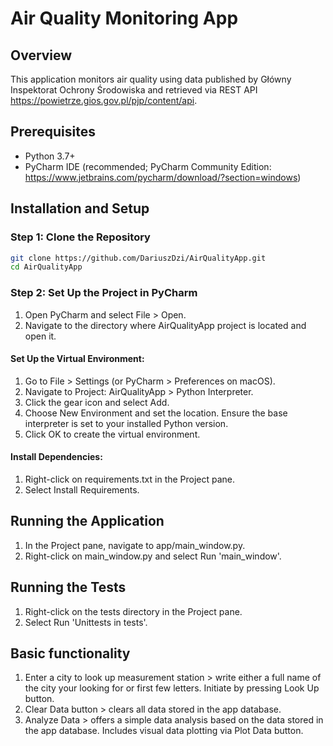 # Air Quality Monitoring App

## Overview
This application monitors air quality using data published by Główny Inspektorat Ochrony Środowiska and retrieved via REST API https://powietrze.gios.gov.pl/pjp/content/api.
## Prerequisites
- Python 3.7+
- PyCharm IDE (recommended; PyCharm Community Edition: https://www.jetbrains.com/pycharm/download/?section=windows)

## Installation and Setup

### Step 1: Clone the Repository
```bash
git clone https://github.com/DariuszDzi/AirQualityApp.git
cd AirQualityApp
```
### Step 2: Set Up the Project in PyCharm
1. Open PyCharm and select File > Open.
2. Navigate to the directory where AirQualityApp project is located and open it.

#### Set Up the Virtual Environment:
1. Go to File > Settings (or PyCharm > Preferences on macOS).
2. Navigate to Project: AirQualityApp > Python Interpreter.
3. Click the gear icon and select Add.
4. Choose New Environment and set the location. Ensure the base interpreter is set to your installed Python version.
5. Click OK to create the virtual environment.

#### Install Dependencies:
1. Right-click on requirements.txt in the Project pane.
2. Select Install Requirements.

## Running the Application
1. In the Project pane, navigate to app/main_window.py.
2. Right-click on main_window.py and select Run 'main_window'.
## Running the Tests
1. Right-click on the tests directory in the Project pane.
2. Select Run 'Unittests in tests'.

## Basic functionality
1. Enter a city to look up measurement station > write either a full name of the city your looking for or first few letters. Initiate by pressing Look Up button.
2. Clear Data button > clears all data stored in the app database.
3. Analyze Data > offers a simple data analysis based on the data stored in the app database. Includes visual data plotting via Plot Data button.
